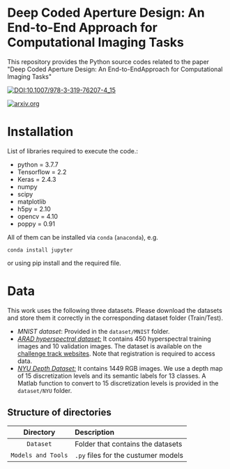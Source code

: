 # Deep Coded Aperture Design: An End-to-End Approach for Computational Imaging Tasks
This repository provides the Python source codes related to the paper "Deep Coded Aperture Design: An End-to-EndApproach for Computational Imaging Tasks"

[![DOI:10.1007/978-3-319-76207-4_15](https://zenodo.org/badge/DOI/10.1364/AO.420305.svg)](https://doi.org/10.1364/AO.420305)

[![arxiv.org](https://img.shields.io/badge/cs.CV-arXiv%3A2101.07424-B31B1B.svg)](https://arxiv.org/pdf/2105.03390.pdf)
# Installation

List of libraries required to execute the code.:
- python = 3.7.7
- Tensorflow = 2.2
- Keras = 2.4.3
- numpy
- scipy
- matplotlib
- h5py = 2.10
- opencv = 4.10
- poppy = 0.91

All of them can be installed via `conda` (`anaconda`), e.g.
```
conda install jupyter
```
or using pip install and the required file.

# Data
This work uses the following three datasets. Please download the datasets and store them it correctly in the corresponding dataset folder (Train/Test).
- *MNIST dataset*: Provided in the `dataset/MNIST` folder.
- [*ARAD hyperspectral dataset:*](https://competitions.codalab.org/competitions/22225) It contains 450 hyperspectral training images and 10 validation images. The dataset  is available on the [challenge track websites](https://competitions.codalab.org/competitions/22225). Note that registration is required to access data.
- [*NYU Depth Dataset:*](https://cs.nyu.edu/~silberman/datasets/nyu_depth_v2.html) It contains 1449 RGB images. We use a depth map of 15 discretization levels and its semantic labels for 13 classes. A Matlab function to convert to 15 discretization levels is provided in the `dataset/NYU` folder. 


## Structure of directories

| Directory  | Description  |
| :--------: | :----------- | 
| `Dataset` | Folder that contains the datasets | 
| `Models and Tools`    | `.py` files for the custumer models |



